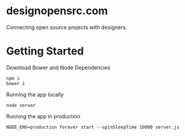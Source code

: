 # designopensrc.com

Connecting open source projects with designers.

# Getting Started

Download Bower and Node Dependencies

```shell
npm i 
bower i
```

Running the app locally

```shell
node server
```

Running the app in production

```shell
NODE_ENV=production forever start --spinSleepTime 10000 server.js
```
